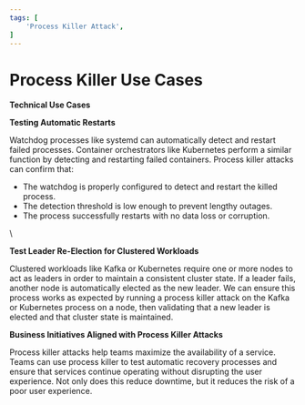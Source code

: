 ```yaml
---
tags: [
    'Process Killer Attack',
]
---
```


# Process Killer Use Cases



**Technical Use Cases**

**Testing Automatic Restarts**

Watchdog processes like systemd can automatically detect and restart failed processes. Container orchestrators like Kubernetes perform a similar function by detecting and restarting failed containers. Process killer attacks can confirm that:

* The watchdog is properly configured to detect and restart the killed process.
* The detection threshold is low enough to prevent lengthy outages.
* The process successfully restarts with no data loss or corruption.

\


**Test Leader Re-Election for Clustered Workloads**

Clustered workloads like Kafka or Kubernetes require one or more nodes to act as leaders in order to maintain a consistent cluster state. If a leader fails, another node is automatically elected as the new leader. We can ensure this process works as expected by running a process killer attack on the Kafka or Kubernetes process on a node, then validating that a new leader is elected and that cluster state is maintained.

**Business Initiatives Aligned with Process Killer Attacks**

Process killer attacks help teams maximize the availability of a service. Teams can use process killer to test automatic recovery processes and ensure that services continue operating without disrupting the user experience. Not only does this reduce downtime, but it reduces the risk of a poor user experience.
